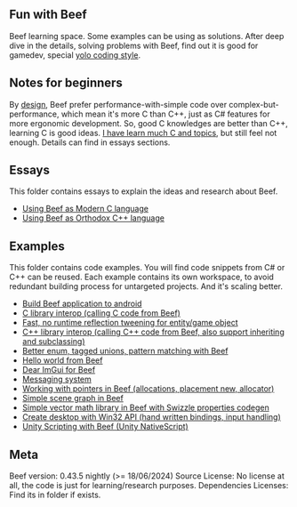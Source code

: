 Fun with Beef
-------------
Beef learning space. Some examples can be using as solutions.
After deep dive in the details, solving problems with Beef, find out it is good for gamedev, special [yolo coding style](https://github.com/a327ex/blog/issues/24).


Notes for beginners
-------------------
By [design](https://www.beeflang.org/docs/foreward/), Beef prefer performance-with-simple
code over complex-but-performance, which mean it's more C than C++, just as C# features for more ergonomic development. So, good C knowledges are better than C++, learning C is good ideas. [I have learn much C and topics](https://github.com/maihd/maicstyle), but still feel not enough. Details can find in essays sections. 


Essays
------
This folder contains essays to explain the ideas and research about Beef.
- [Using Beef as Modern C language](/Essays/BeefForModernC)
- [Using Beef as Orthodox C++ language](/OrthodoxC%2B%2BComparing)


Examples
--------
This folder contains code examples. You will find code snippets from C# or C++ can be reused. Each example contains its own workspace, to avoid redundant building process for untargeted projects. And it's scaling better.
- [Build Beef application to android](/Examples/Android)
- [C library interop (calling C code from Beef)](/Examples/CInterop)
- [Fast, no runtime reflection tweening for entity/game object](/Examples/ComptimeTweening)
- [C++ library interop (calling C++ code from Beef, also support inheriting and subclassing)](/Examples/CppInterop)
- [Better enum, tagged unions, pattern matching with Beef](/Examples/Enum)
- [Hello world from Beef](/Examples/HelloWorld)
- [Dear ImGui for Beef](/Examples/ImGui)
- [Messaging system](/Examples/MessageSystem)
- [Working with pointers in Beef (allocations, placement new, allocator)](/Examples/Pointer)
- [Simple scene graph in Beef](/Examples/SceneGraph)
- [Simple vector math library in Beef with Swizzle properties codegen](/Examples/VectorMath)
- [Create desktop with Win32 API (hand written bindings, input handling)](/Examples/Win32Window)
- [Unity Scripting with Beef (Unity NativeScript)](/Examples/UnityScripting)


Meta
----
Beef version: 0.43.5 nightly (>= 18/06/2024)
Source License: No license at all, the code is just for learning/research purposes.
Dependencies Licenses: Find its in folder if exists.